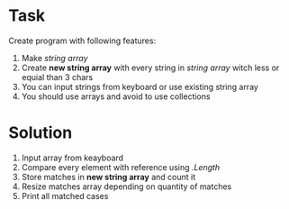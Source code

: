 # Task

Create program with following features:
1. Make *string array*
2. Create **new string array** with every string in *string array* witch less or equial than 3 chars
3. You can input strings from keyboard or use existing string array
4. You should use arrays and avoid to use collections

# Solution

1. Input array from keayboard
2. Compare every element with reference using *.Length*
3. Store matches in **new string array** and count it
4. Resize matches array depending on quantity of matches
5. Print all matched cases